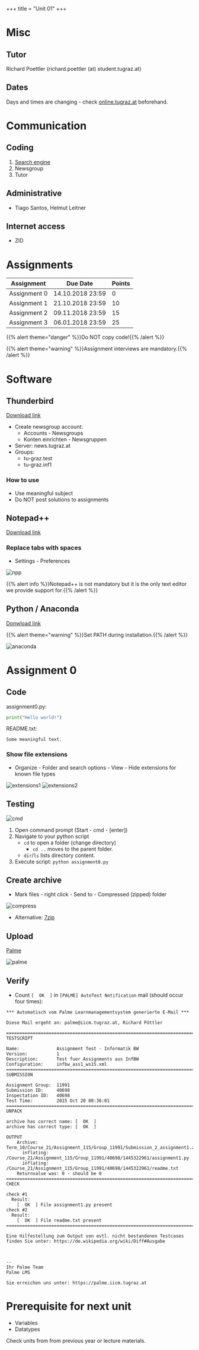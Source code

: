 +++
title = "Unit 01"
+++

# Misc

## Tutor

Richard Poettler (richard.poettler (at) student.tugraz.at)

## Dates

Days and times are changing - check
[online.tugraz.at](https://online.tugraz.at/tug_online/wbTermin_list.wbLehrveranstaltung?pStpSpNr=216507)
beforehand.

# Communication

## Coding

1. [Search engine](https://www.google.com/)
2. Newsgroup
3. Tutor

## Administrative

- Tiago Santos, Helmut Leitner

## Internet access

- ZID

# Assignments

| Assignment   | Due Date         | Points |
| ------------ | ---------------- | ------ |
| Assignment 0 | 14.10.2018 23:59 | 0      |
| Assignment 1 | 21.10.2018 23:59 | 10     |
| Assignment 2 | 09.11.2018 23:59 | 15     |
| Assignment 3 | 06.01.2018 23:59 | 25     |

{{% alert theme="danger" %}}Do NOT copy code!{{% /alert %}}

{{% alert theme="warning" %}}Assignment interviews are mandatory.{{% /alert %}}

# Software

## Thunderbird

[Download link](https://www.thunderbird.net/)

- Create newsgroup account:
    - Accounts - Newsgroups
    - Konten einrichten - Newsgruppen
- Server: news.tugraz.at
- Groups:
    - tu-graz.test
    - tu-graz.inf1

### How to use

- Use meaningful subject
- Do NOT post solutions to assignments

## Notepad++

[Download link](https://notepad-plus-plus.org/)

### Replace tabs with spaces

- Settings - Preferences

![npp](npp.png)

{{% alert info %}}Notepad++ is not mandatory but it is the only text editor we provide support for.{{% /alert %}}

## Python / Anaconda

[Donwload link](https://www.anaconda.com/)

{{% alert theme="warning" %}}Set PATH during installation.{{% /alert %}}

![anaconda](anaconda.png)

# Assignment 0

## Code

assignment0.py:

```python
print("Hello world!")
```

README.txt:
```
Some meaningful text.
```

### Show file extensions

- Organize - Folder and search options - View - Hide extensions for known file
  types

![extensions1](extensions1.png)
![extensions2](extensions2.png)

## Testing

![cmd](cmd.png)

1. Open command prompt (Start - cmd - [enter])
2. Navigate to your python script
    - `cd` to open a folder (change directory)
        - `cd ..` moves to the parent folder.
    - `dir`/`ls` lists directory content.
3. Execute script: `python assignment0.py`

## Create archive

- Mark files - right click - Send to - Compressed (zipped) folder

![compress](compress.png)

- Alternative: [7zip](https://www.7-zip.org/)

## Upload

[Palme](https://palme.iicm.tugraz.at/)

![palme](palme.png)

## Verify

- Count `[  OK  ]` in `[PALME] AutoTest Notification` mail (should occur four
  times):

```
*** Automatisch vom Palme Learnmanagementsystem generierte E-Mail ***

Diese Mail ergeht an: palme@iicm.tugraz.at, Richard Pöttler

=====================================================================================
TESTSCRIPT

Name:              Assignment Test - Informatik BW
Version:           1
Description:       Test fuer Assignments aus InfBW
Configuration:     infbw_ass1_ws15.xml
=====================================================================================
SUBMISSION

Assignment Group:  11991
Submission ID:     40698
Inspectation ID:   40698
Test Time:         2015 Oct 20 08:36:01
=====================================================================================
UNPACK

archive has correct name: [  OK  ]
archive has correct type: [  OK  ]

OUTPUT
    Archive:  Term_10/Course_21/Assignment_115/Group_11991/Submission_2_assignment1.zip
      inflating: /Course_21/Assignment_115/Group_11991/40698/1445322961/assignment1.py
      inflating: /Course_21/Assignment_115/Group_11991/40698/1445322961/readme.txt
    Returnvalue was: 0 - should be 0
=====================================================================================
CHECK

check #1
  Result:
    [  OK  ] File assignment1.py present
check #2
  Result:
    [  OK  ] File readme.txt present
=====================================================================================

Eine Hilfestellung zum Output von evtl. nicht bestandenen Testcases finden Sie unter: https://de.wikipedia.org/wiki/Diff#Ausgabe



-- 
Ihr Palme Team
Palme LMS

Sie erreichen uns unter: https://palme.iicm.tugraz.at
```

# Prerequisite for next unit

- Variables
- Datatypes

Check units from from previous year or lecture materials.

